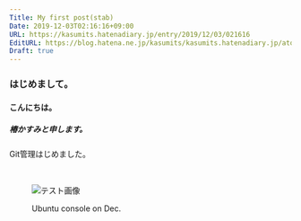 ```yaml
---
Title: My first post(stab)
Date: 2019-12-03T02:16:16+09:00
URL: https://kasumits.hatenadiary.jp/entry/2019/12/03/021616
EditURL: https://blog.hatena.ne.jp/kasumits/kasumits.hatenadiary.jp/atom/entry/26006613475325270
Draft: true
---
```


<h3>はじめまして。</h3>
<h4>こんにちは。</h4>
<h5>椿かすみと申します。</h5>
<p>Git管理はじめました。</p>
<p> </p>
<figure class="figure-image figure-image-fotolife mceNonEditable" title="Ubuntu console on Dec.">
<p><img class="hatena-fotolife" src="https://cdn-ak.f.st-hatena.com/images/fotolife/k/kasumits/20191203/20191203021518.png" alt="テスト画像" /></p>
<figcaption>Ubuntu console on Dec.</figcaption>
</figure>
<p> </p>
